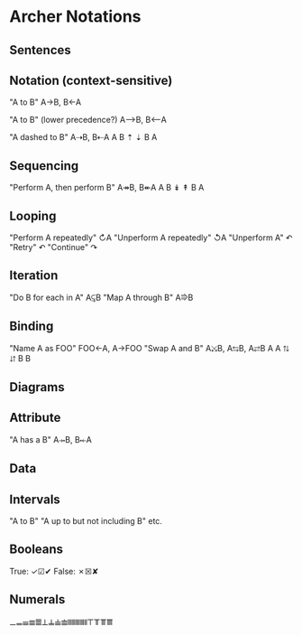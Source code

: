 Archer Notations
================

Sentences
----------

## Notation (context-sensitive) ##

"A to B" A→B, B←A

"A to B" (lower precedence?) A⟶B, B⟵A

"A dashed to B" A⇢B, B⇠A
A  B
⇡  ⇣
B  A

## Sequencing ##

"Perform A, then perform B" A↠B, B↞A
A  B
↡  ↟
B  A

## Looping ##

"Perform A repeatedly" ↻A
"Unperform A repeatedly" ↺A
"Unperform A" ↶
"Retry" ↶
"Continue" ↷

## Iteration ##

"Do B for each in A" A⥹B
"Map A through B" A⭆B

## Binding ##

"Name A as FOO" FOO←A, A→FOO
"Swap A and B" A⤩B, A⇆B, A⇄B
A  A
⇅  ⇵
B  B

Diagrams
----------

## Attribute ##

"A has a B" A⤞B, B⤝A

Data
----------

## Intervals ##

"A to B"
"A up to but not including B"
etc.

## Booleans ##
True: ✓☑✔
False: ✗☒✘

## Numerals ##
  𝍠𝍡𝍢𝍣𝍤𝍥𝍦𝍧𝍨𝍩𝍪𝍫𝍬𝍭𝍮𝍯𝍰𝍱



